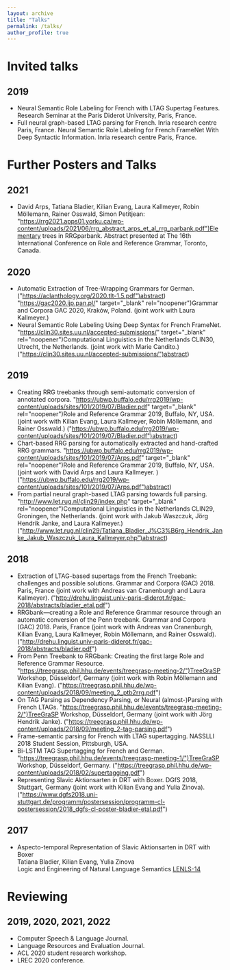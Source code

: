 ```yaml
---
layout: archive
title: "Talks"
permalink: /talks/
author_profile: true
---
```



# Invited talks

## 2019

- Neural Semantic Role Labeling for French with LTAG Supertag Features. Research Seminar at the Paris Diderot University, Paris, France.
- Full neural graph-based LTAG parsing for French. Inria research centre Paris, France.
Neural Semantic Role Labeling for French FrameNet With Deep Syntactic Information. Inria research centre Paris, France.

# Further Posters and Talks

## 2021

- David Arps, Tatiana Bladier, Kilian Evang, Laura Kallmeyer, Robin Möllemann, Rainer Osswald, Simon Petitjean: "https://rrg2021.apps01.yorku.ca/wp-content/uploads/2021/06/rrg_abstract_arps_et_al_rrg_parbank.pdf")Elementary trees in RRGparbank. Abstract presented at The 16th International Conference on Role and Reference Grammar, Toronto, Canada.

## 2020

- Automatic Extraction of Tree-Wrapping Grammars for German. ("https://aclanthology.org/2020.tlt-1.5.pdf")abstract) "https://gac2020.ijp.pan.pl/" target="_blank" rel="noopener")Grammar and Corpora GAC 2020, Kraków, Poland. (joint work with Laura Kallmeyer.)
- Neural Semantic Role Labeling Using Deep Syntax for French FrameNet. "https://clin30.sites.uu.nl/accepted-submissions/" target="_blank" rel="noopener")Computational Linguistics in the Netherlands CLIN30, Utrecht, the Netherlands. (joint work with Marie Candito.) ("https://clin30.sites.uu.nl/accepted-submissions/")abstract)

## 2019

- Creating RRG treebanks through semi-automatic conversion of annotated corpora. "https://ubwp.buffalo.edu/rrg2019/wp-content/uploads/sites/101/2019/07/Bladier.pdf" target="_blank" rel="noopener")Role and Reference Grammar 2019, Buffalo, NY, USA. (joint work with Kilian Evang, Laura Kallmeyer, Robin Möllemann, and Rainer Osswald.) ("https://ubwp.buffalo.edu/rrg2019/wp-content/uploads/sites/101/2019/07/Bladier.pdf")abstract)
- Chart-based RRG parsing for automatically extracted and hand-crafted RRG grammars. "https://ubwp.buffalo.edu/rrg2019/wp-content/uploads/sites/101/2019/07/Arps.pdf" target="_blank" rel="noopener")Role and Reference Grammar 2019, Buffalo, NY, USA. (joint work with David Arps and Laura Kallmeyer. )("https://ubwp.buffalo.edu/rrg2019/wp-content/uploads/sites/101/2019/07/Arps.pdf")abstract)
- From partial neural graph-based LTAG parsing towards full parsing. "http://www.let.rug.nl/clin29/index.php" target="_blank" rel="noopener")Computational Linguistics in the Netherlands CLIN29, Groningen, the Netherlands. (joint work with Jakub Waszczuk, Jörg Hendrik Janke, and Laura Kallmeyer.) ("http://www.let.rug.nl/clin29/Tatiana_Bladier_J%C3%B6rg_Hendrik_Janke_Jakub_Waszczuk_Laura_Kallmeyer.php")abstract)

## 2018

- Extraction of LTAG-based supertags from the French Treebank: challenges and possible solutions. Grammar and Corpora (GAC) 2018. Paris, France (joint work with Andreas van Cranenburgh and Laura Kallmeyer). ("http://drehu.linguist.univ-paris-diderot.fr/gac-2018/abstracts/bladier_etal.pdf")
- RRGbank—creating a Role and Reference Grammar resource through an automatic conversion of the Penn treebank. Grammar and Corpora (GAC) 2018. Paris, France (joint work with Andreas van Cranenburgh, Kilian Evang, Laura Kallmeyer, Robin Möllemann, and Rainer Osswald). ("http://drehu.linguist.univ-paris-diderot.fr/gac-2018/abstracts/bladier.pdf")
- From Penn Treebank to RRGbank: Creating the first large Role and Reference Grammar Resource. "https://treegrasp.phil.hhu.de/events/treegrasp-meeting-2/")TreeGraSP Workshop, Düsseldorf, Germany (joint work with Robin Möllemann and Kilian Evang). ("https://treegrasp.phil.hhu.de/wp-content/uploads/2018/09/meeting_2_ptb2rrg.pdf")
- On TAG Parsing as Dependency Parsing, or Neural (almost-)Parsing with French LTAGs. "https://treegrasp.phil.hhu.de/events/treegrasp-meeting-2/")TreeGraSP Workshop, Düsseldorf, Germany (joint work with Jörg Hendrik Janke). ("https://treegrasp.phil.hhu.de/wp-content/uploads/2018/09/meeting_2-tag-parsing.pdf")
- Frame-semantic parsing for French with LTAG supertagging. NASSLLI 2018 Student Session, Pittsburgh, USA.
- Bi-LSTM TAG Supertagging for French and German. "https://treegrasp.phil.hhu.de/events/treegrasp-meeting-1/")TreeGraSP Workshop, Düsseldorf, Germany. ("https://treegrasp.phil.hhu.de/wp-content/uploads/2018/02/supertagging.pdf")
- Representing Slavic Aktionsarten in DRT with Boxer. DGfS 2018, Stuttgart, Germany (joint work with Kilian Evang and Yulia Zinova). ("https://www.dgfs2018.uni-stuttgart.de/programm/postersession/programm-cl-postersession/2018_dgfs-cl-poster-bladier-etal.pdf")

## 2017

- Aspecto-temporal Representation of Slavic Aktionsarten in DRT with Boxer <br />
Tatiana Bladier, Kilian Evang, Yulia Zinova <br />
Logic and Engineering of Natural Language Semantics [LENLS-14](https://lenls.github.io/lenls14/index.html)

# Reviewing
## 2019, 2020, 2021, 2022

- Computer Speech &amp; Language Journal.
- Language Resources and Evaluation Journal.
- ACL 2020 student research workshop.
- LREC 2020 conference.
